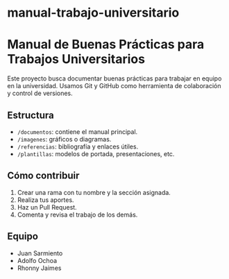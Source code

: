 # manual-trabajo-universitario

# Manual de Buenas Prácticas para Trabajos Universitarios

Este proyecto busca documentar buenas prácticas para trabajar en equipo en la universidad.
Usamos Git y GitHub como herramienta de colaboración y control de versiones.

## Estructura
- `/documentos`: contiene el manual principal.
- `/imagenes`: gráficos o diagramas.
- `/referencias`: bibliografía y enlaces útiles.
- `/plantillas`: modelos de portada, presentaciones, etc.

## Cómo contribuir
1. Crear una rama con tu nombre y la sección asignada.
2. Realiza tus aportes.
3. Haz un Pull Request.
4. Comenta y revisa el trabajo de los demás.

## Equipo
- Juan Sarmiento
- Adolfo Ochoa
- Rhonny Jaimes

